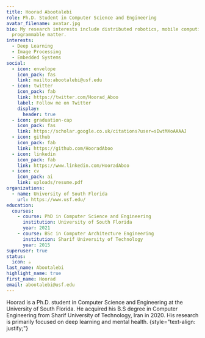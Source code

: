 ```yaml
---
title: Hoorad Abootalebi
role: Ph.D. Student in Computer Science and Engineering
avatar_filename: avatar.jpg
bio: My research interests include distributed robotics, mobile computing and
  programmable matter.
interests:
  - Deep Learning
  - Image Processing
  - Embedded Systems
social:
  - icon: envelope
    icon_pack: fas
    link: mailto:abootalebi@usf.edu
  - icon: twitter
    icon_pack: fab
    link: https://twitter.com/Hoorad_Aboo
    label: Follow me on Twitter
    display:
      header: true
  - icon: graduation-cap
    icon_pack: fas
    link: https://scholar.google.co.uk/citations?user=sIwtMXoAAAAJ
  - icon: github
    icon_pack: fab
    link: https://github.com/HooradAboo
  - icon: linkedin
    icon_pack: fab
    link: https://www.linkedin.com/HooradAboo
  - icon: cv
    icon_pack: ai
    link: uploads/resume.pdf
organizations:
  - name: University of South Florida
    url: https://www.usf.edu/
education:
  courses:
    - course: PhD in Computer Science and Engineering
      institution: University of South Florida
      year: 2021
    - course: BSc in Computer Architecture Engineering
      institution: Sharif University of Technology
      year: 2015
superuser: true
status:
  icon: ☕️
last_name: Abootalebi
highlight_name: true
first_name: Hoorad
email: abootalebi@usf.edu
---
```


Hoorad is a Ph.D. student in Computer Science and Engineering at the University of South Florida. He acquired his B.S degree in Computer Engineering from Sharif University of Technology, Iran in 2020. His research is primarily focused on deep learning and mental health.
{style="text-align: justify;"}
